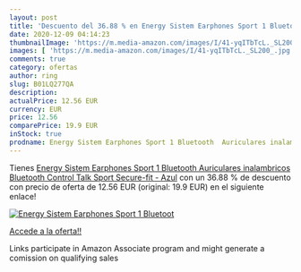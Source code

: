 ```yaml
---
layout: post
title: 'Descuento del 36.88 % en Energy Sistem Earphones Sport 1 Bluetoot'
date: 2020-12-09 04:14:23
thumbnailImage: 'https://m.media-amazon.com/images/I/41-yqITbTcL._SL200_.jpg'
images: [ 'https://m.media-amazon.com/images/I/41-yqITbTcL._SL200_.jpg' ]
comments: true
category: ofertas
author: ring
slug: B01LQ277QA
description:
actualPrice: 12.56 EUR
currency: EUR
price: 12.56
comparePrice: 19.9 EUR
inStock: true
prodname: Energy Sistem Earphones Sport 1 Bluetooth  Auriculares inalambricos  Bluetooth  Control Talk  Sport  Secure-fit  - Azul
---
```


Tienes [Energy Sistem Earphones Sport 1 Bluetooth  Auriculares inalambricos  Bluetooth  Control Talk  Sport  Secure-fit  - Azul](https://www.amazon.es/dp/B01LQ277QA/?tag=tolees-21) con un 36.88 % de descuento con precio de oferta de 12.56 EUR (original: 19.9 EUR) en el siguiente enlace!

[![Energy Sistem Earphones Sport 1 Bluetoot](https://m.media-amazon.com/images/I/41-yqITbTcL._SL200_.jpg)](https://www.amazon.es/dp/B01LQ277QA/?tag=tolees-21)

[Accede a la oferta!!](https://www.amazon.es/dp/B01LQ277QA/?tag=tolees-21)

Links participate in Amazon Associate program and might generate a comission on qualifying sales



